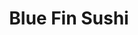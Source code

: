 ---
layout: place
title: "Blue Fin Sushi"
permalink: /washington/bellingham/blue-fin-sushi.html
stateAbbr: WA
stateName: Washington
cityName: Bellingham
seo:
  name: "Blue Fin Sushi"
  type: Restaurant
  links: null
description: "Looking for sushi in Bellingham, Washington? Check out Blue Fin Sushi for a delightful Japanese dining experience. Enjoy a variety of sushi and other dishes ..."
place_id: ChIJG7vIOMWjhVQRfE5HH3J8n9I
photos:
  - name: >-
      places/ChIJG7vIOMWjhVQRfE5HH3J8n9I/photos/AeeoHcKRJQ2X-fKYnmXAXK-M46sE-x_3JxSkgfuEdPmUfM3WavoQgZ4RXQryeit2hqCsbBMEvZXzlcjZx1FLSQ7SUD8QKyBudNEUCTvBu_TfwqSJTV_SADeTWnhaSzkZrcNy4jAOfMOnu9fGYF2wenZMoz6vt8mLFKqZOImPivG9E8kpB0defcZsJMQPZ-9fn1LpoPCkhv4cZ9HTjjs4wX1YGH3dT5eZSQ42kxZagDJy2Pey_3YqulkQI1bjiluDcKhvPQweMNVg-T3sXQtUVx9vMdy8gK4wNsuN4owzb73GnFJw2nk7pOx8P3ONJoxmdXcioiJHGlJht2al21Hhe1GPFORfEk4j1qQHlq9EoqzpRkpjVIjYq3oCE7iY3N2teCzHRCb9JVxduqNYDXDeCTUkOJ5nYLhhZlCxOG6HwMjsjj8FGILW
    widthPx: 3000
    heightPx: 2950
    authorAttributions:
      - displayName: Craig Wear
        uri: https://maps.google.com/maps/contrib/103569110260729299824
        photoUri: >-
          https://lh3.googleusercontent.com/a/ACg8ocIMOBs6_g0u8QFytsAymfHsn3H5uYNxi-opDmKMJ3juBkywYthj=s100-p-k-no-mo
    flagContentUri: >-
      https://www.google.com/local/imagery/report/?cb_client=maps_api_places.places_api&image_key=!1e10!2sCIHM0ogKEICAgIC9hNv8uAE&hl=en-US
    googleMapsUri: >-
      https://www.google.com/maps/place//data=!3m4!1e2!3m2!1sCIHM0ogKEICAgIC9hNv8uAE!2e10!4m2!3m1!1s0x5485a3c538c8bb1b:0xd29f7c721f474e7c
  - name: >-
      places/ChIJG7vIOMWjhVQRfE5HH3J8n9I/photos/AeeoHcJMIb0L4pjLcOxDdRY0bKFIQIEe0U_J5H5b4j3A4Me31jGe8hBdZddsGpewwUYnfkF9n2ETyWR8gkH-ZqUrG07uBfOMfbNa40Ruat1eIvIvxSCkkk0dIfBYcwMcTcnMqhovRa5doOnTpHvwYkmm7YFs_ntmRkaC5uf-3nLrvWMAiUFr1Id9Q-Bt0DT8EzRoo-F6n-7AliyNILpIorJJVOyEdT9yXX_IN3aql2JmRYHkDg52aLRRd0RRt8uJYEPehalbXsGHsrjxee1l0EuxFtSJ4oqbty4f6gQ5uDmDP8oUjQ
    widthPx: 2048
    heightPx: 1536
    authorAttributions:
      - displayName: Blue Fin Sushi
        uri: https://maps.google.com/maps/contrib/103883480770383476353
        photoUri: >-
          https://lh3.googleusercontent.com/a-/ALV-UjWIBI2dfup1-9oHS4qbDKmqlgTB2YmDMh34ytQ12MANeisnsMY=s100-p-k-no-mo
    flagContentUri: >-
      https://www.google.com/local/imagery/report/?cb_client=maps_api_places.places_api&image_key=!1e10!2sAF1QipMwek_ZB0KiZ1OT71tOi3uK4FNqgBZQC7QuDKhw&hl=en-US
    googleMapsUri: >-
      https://www.google.com/maps/place//data=!3m4!1e2!3m2!1sAF1QipMwek_ZB0KiZ1OT71tOi3uK4FNqgBZQC7QuDKhw!2e10!4m2!3m1!1s0x5485a3c538c8bb1b:0xd29f7c721f474e7c
  - name: >-
      places/ChIJG7vIOMWjhVQRfE5HH3J8n9I/photos/AeeoHcLIcD2BBaVCuFLEXhoMQlWSBO5GmOBGVZ4t01HJ-Lz2OIbnOOJYucKm8v2kBj_zZAjkg1xRyQtCyzcAMEII7t1tqW0eZBLLElh6v6ae9ajsgJSYinpFeLLesZO6VqOHZizeZQE7DuBbUhMjLvpYbC4QuHfa0k3AFgJ5RgY9VpXn8Yu0y6F7-h9gc1wubSIFQy5RuqUjekJxysd8J1lWj9gS56IX2HwPnRR5Fuq8acWt5hJmlDhDr6Ddwdu6P6_XsGoLO5PCu3fgjnMiMnBfyRaJZ5iDFuEg2B-yguEIgH3pFKrdmUAMRirWqHUKsErrsgtrR3Md8x2cIqWoIv8bTLRTeFDCHzFYFDM4HSQO7GSJAlnF4KFZ8PBfImv35soEbN3NNrL3Mt0cDDoYnaKiwMguhNqvJWOqTdYymGK-aEXatg
    widthPx: 4032
    heightPx: 1816
    authorAttributions:
      - displayName: Bim S
        uri: https://maps.google.com/maps/contrib/113890215498253841598
        photoUri: >-
          https://lh3.googleusercontent.com/a/ACg8ocLZCEq-tjjAo_wFnCNX4kq5apTkVAiAoWVMqTwK5JG2VPcaBQ=s100-p-k-no-mo
    flagContentUri: >-
      https://www.google.com/local/imagery/report/?cb_client=maps_api_places.places_api&image_key=!1e10!2sCIHM0ogKEICAgMDIpI6FUw&hl=en-US
    googleMapsUri: >-
      https://www.google.com/maps/place//data=!3m4!1e2!3m2!1sCIHM0ogKEICAgMDIpI6FUw!2e10!4m2!3m1!1s0x5485a3c538c8bb1b:0xd29f7c721f474e7c
  - name: >-
      places/ChIJG7vIOMWjhVQRfE5HH3J8n9I/photos/AeeoHcIS02vHScnX0uR9x2NiRXmKAmKZM7lHW22y6jcb9JRH28XEzPPw0CNBzqZ2YorF68Az7d3o8r6__PfjKUsdQJz-jshAi_m5nRk8yh2DRfgZKTyZ4jKfhkbLtzNj8LKM05jHGldXF30kLt9qATT4J0U8xhp3DT5xPqM3eTikiWHC5RPlbyT1axaqinfsy9kPTTDBuqcQ4stJStKpy-wTWWzSo3GPkynTRnylnlLAIOHuoWDm11Ceo3COcxrwAoFgRfJxplHgh_jfRlHAVPFCQ5LruWjjbS4Dhl3MWmj4AolYS9UnmLl2Qv3ImtQPzg0udlJMgmC9T38fZHYU1Lk4SVzdtRKs5XnR8WE42g4ZT60Hkf8FCu_5gwCHgJe_jF27lXvV_pIpVV56a7qKPCWvvgVtuf64iuZCSmXXf-SUdgtsZFbV
    widthPx: 4032
    heightPx: 2268
    authorAttributions:
      - displayName: manpreet Mikey sandhu
        uri: https://maps.google.com/maps/contrib/104108806742142085021
        photoUri: >-
          https://lh3.googleusercontent.com/a-/ALV-UjXrVNucdxKExWm0W7eb5sU7qf_TXaj2R9EUHyfQzIhJbNOezCmOcg=s100-p-k-no-mo
    flagContentUri: >-
      https://www.google.com/local/imagery/report/?cb_client=maps_api_places.places_api&image_key=!1e10!2sCIHM0ogKEICAgMCA0Nzt5gE&hl=en-US
    googleMapsUri: >-
      https://www.google.com/maps/place//data=!3m4!1e2!3m2!1sCIHM0ogKEICAgMCA0Nzt5gE!2e10!4m2!3m1!1s0x5485a3c538c8bb1b:0xd29f7c721f474e7c
  - name: >-
      places/ChIJG7vIOMWjhVQRfE5HH3J8n9I/photos/AeeoHcK8HxrtzmnL4v2Tog-da9V4PXZLCeQZRPjANtOC6lGvcm1tZ_69GcHHu89dRGz5m6suW42j5zmSzEsU_6m6HgUMxNaLlCj8tcJRy5gOSy_FR5dEMZUmkGLAyqWaBNxhOMxeEMrExbdAYk5dA6cWvocaP0IK64URn7vazF_pAWPaqsJfinPvl1o6kmBZYRaVCjPGZY9MhF6uKyimKR8GmTQILhSnVldrnuJbJC5JVObUPBE_RKU3n7JbBCcvc13oInWIAUAR68Aq8T_F_SeUiiQI84otN_yX6I4-VfkVEVi4rIy9LjaAdSdAlIRyRZT3DQThwwy7VJF0r9T2rnhoO-WwyZNBYqzdOnfbzvYsNZWQjkop8TAlXu2m_U89VaVRZvltOJ65uaz8dqgiiN5dYsbMi4NldKapEvZ57c2jpY0ifkTO
    widthPx: 4032
    heightPx: 2268
    authorAttributions:
      - displayName: Craig Johnson
        uri: https://maps.google.com/maps/contrib/110648342148947637821
        photoUri: >-
          https://lh3.googleusercontent.com/a/ACg8ocLHYc_KX8jVjM1EqjfvQu304OSChoZgYUkr4ijG-TFif8471A=s100-p-k-no-mo
    flagContentUri: >-
      https://www.google.com/local/imagery/report/?cb_client=maps_api_places.places_api&image_key=!1e10!2sCIHM0ogKEICAgICJkOSizwE&hl=en-US
    googleMapsUri: >-
      https://www.google.com/maps/place//data=!3m4!1e2!3m2!1sCIHM0ogKEICAgICJkOSizwE!2e10!4m2!3m1!1s0x5485a3c538c8bb1b:0xd29f7c721f474e7c
  - name: >-
      places/ChIJG7vIOMWjhVQRfE5HH3J8n9I/photos/AeeoHcJ0pgm3ZSzwcmgah10rTetpv9h-wpmImC3NTyfAx2w5KcNHkqOPjGqm2AwdU8LhAR0JCeWhnOiBAx6teRyXQduwDjHGIfnRAiWsuAEBKic3VeteLeqQMfdSUN9LLRSSVE8LJMroBlOfMdOpAhH4RdUWLJmbbo0TbkkSi-msNbr7O6QSE12WSGmeYlw1KLIY15w-h0nFfem06HvvbOCLYb_TzswGEXAUeE3E28opaqKcuXyC_hj2x1ZIhoAJPJTN7hC9b7xjSPuFvTfqFOGdHGx0_M-Ncn2oHHgn4rJ-x5l6NeJPg5InJ6nH1B8O7yXolsurIhqXPIndFVKiObi3NGTYsnJWy9blphU09yyYr60Yo_yJfnlAFIu4gbFZJy6eRilm1cGxITpnytx3HDq2vm7_-QypgFl9_reKS7GcgM0KyA
    widthPx: 3024
    heightPx: 4032
    authorAttributions:
      - displayName: Mayumi Ozaki Todd (尾崎真由美)
        uri: https://maps.google.com/maps/contrib/104923573595483041653
        photoUri: >-
          https://lh3.googleusercontent.com/a-/ALV-UjXSjlYQ2TU0g4_TcZHp9HWTNzWmDV3S74kp0mULROmn-JMBbTHVQA=s100-p-k-no-mo
    flagContentUri: >-
      https://www.google.com/local/imagery/report/?cb_client=maps_api_places.places_api&image_key=!1e10!2sCIHM0ogKEICAgIC1tJOBRQ&hl=en-US
    googleMapsUri: >-
      https://www.google.com/maps/place//data=!3m4!1e2!3m2!1sCIHM0ogKEICAgIC1tJOBRQ!2e10!4m2!3m1!1s0x5485a3c538c8bb1b:0xd29f7c721f474e7c
  - name: >-
      places/ChIJG7vIOMWjhVQRfE5HH3J8n9I/photos/AeeoHcJQre1TnXEy4XYkXZ_1rMoETEbt6bnzsepqob3e7BeL_fqihiHhEH_yvHisHvZsbyH2rDog6CJJa7n4LNuuAUb7fVzK9D0r2YMvw2FcgwG1urioUK8LpW-P7WAmMoLsLvj4WEXpgupqpdx0QWxtWmAAJHT8EGMLukPq6QlezHyngXA17yE59fDzyyQrYewOxU_lbhHL4vA7jYKeyf8y6Fc1ZJkbphgdLi-SmfXaVY8ijh7in_niYRTSeDYSeeMAeADcPJJdnO9xQqhSSKJGimpPnXoDfazPc1olbMN9hjoUgJiK_r5PH31XQ8A-WRGdJe7AT_XxG4qrGG2bGEKCDQubgz_55C03opsHN7575cjvZqMcn0BeDZbJrL1G36ClWR9wSs0ejRlhRq7CqRd1UD4eNWPPzkO8ZgdzJuw_0HHLgFI
    widthPx: 4032
    heightPx: 2268
    authorAttributions:
      - displayName: Cecilia Seto
        uri: https://maps.google.com/maps/contrib/113974126710916368501
        photoUri: >-
          https://lh3.googleusercontent.com/a-/ALV-UjV4tQY5iCghTex2VN1zk5v5leBR42vylckMgxIZ3Xtk6cjrc7SwbA=s100-p-k-no-mo
    flagContentUri: >-
      https://www.google.com/local/imagery/report/?cb_client=maps_api_places.places_api&image_key=!1e10!2sCIHM0ogKEICAgIDjuITp1gE&hl=en-US
    googleMapsUri: >-
      https://www.google.com/maps/place//data=!3m4!1e2!3m2!1sCIHM0ogKEICAgIDjuITp1gE!2e10!4m2!3m1!1s0x5485a3c538c8bb1b:0xd29f7c721f474e7c
  - name: >-
      places/ChIJG7vIOMWjhVQRfE5HH3J8n9I/photos/AeeoHcKEeW1475sZ8byEdNtLEmF69b-zfRtoFPXpyBfCd36Et7znHCu4eO7vtm4Z13PMfF3jhmGdKIi7UMQIlJcZxsn_JvtRXco_1A2yyqpfiwpDCbbcVkHDUMCyL1iwn5ZWqg23ejBeuIB5R06HRJ1QhQGYxFpf2P8ulSJ2fqGLqsqRjCLOyQ8StpEDLzBsF8CVReeLMi5Mu4m2EEvlAuDdzScRtlnY3WtkDsZT16AQzzOyJEA_yHAB5mqBV9Ma4I9OXFhlBlCrsAnEetHFBNsjQC4DLJkioR7KykXsE4VWtMdIseQYIi8W1d0rilKGZ4p81IvYWyZcu0cDX4OW2_9il7kzKuGJ4jUf1QoQGKe4qedinzUC7YFWCwqVFWyh9Z45awpfhVy9-y_JiJe6g_9FN7mR6CPANmfI4yj15XvYD_tEOKUa
    widthPx: 1242
    heightPx: 2208
    authorAttributions:
      - displayName: Amy Dominguez
        uri: https://maps.google.com/maps/contrib/103526628257502708945
        photoUri: >-
          https://lh3.googleusercontent.com/a-/ALV-UjWYyCaxUI-S4-H9mJY_brO1ztq8A_rLLrRB9dqQUgavedJUJHaI=s100-p-k-no-mo
    flagContentUri: >-
      https://www.google.com/local/imagery/report/?cb_client=maps_api_places.places_api&image_key=!1e10!2sCIHM0ogKEICAgIDr4LnvzwE&hl=en-US
    googleMapsUri: >-
      https://www.google.com/maps/place//data=!3m4!1e2!3m2!1sCIHM0ogKEICAgIDr4LnvzwE!2e10!4m2!3m1!1s0x5485a3c538c8bb1b:0xd29f7c721f474e7c
  - name: >-
      places/ChIJG7vIOMWjhVQRfE5HH3J8n9I/photos/AeeoHcIRtojGC0NTAwfjGHKZ__jOpI0_RifotuQhROUfeXntZTgX5E58uW9hy1Edoh2T3zmuLvqyA5pZCXIXaNx1IxwRoMcNDGYM9jwX_5z9gS0ZATzTZQBTFX49_iNHBxrrZkvea20f9lIdGGdRJaq5W7M6CTwUZQ1orptqwzdSB9EBtpNrpgRelFVSt5w7CZtWqry_Ch6-herv86pQEOZ7Ae5CwQlr_hJd8Eek91NhTvHybcRbyxBKv4cZpzGL4IrXxkHgIVgICUC3ctobvp8rZc-7iWNwuA2Fcu0KVXhE8s5Mxa3dqPJQIp9R94oIud2KPgYsp8DAZXw04iLC9mXfIum_Ca7QaSE3ayRZsxCwF5hq0Ld1kCuEHWGI2_R1WQiaCFBFJlcABq39ygXoyGohZIbZ3sQESbMtGLqMkmKMkfa1Xd6e
    widthPx: 4032
    heightPx: 2268
    authorAttributions:
      - displayName: Craig Johnson
        uri: https://maps.google.com/maps/contrib/110648342148947637821
        photoUri: >-
          https://lh3.googleusercontent.com/a/ACg8ocLHYc_KX8jVjM1EqjfvQu304OSChoZgYUkr4ijG-TFif8471A=s100-p-k-no-mo
    flagContentUri: >-
      https://www.google.com/local/imagery/report/?cb_client=maps_api_places.places_api&image_key=!1e10!2sCIHM0ogKEICAgICJkOSi7wE&hl=en-US
    googleMapsUri: >-
      https://www.google.com/maps/place//data=!3m4!1e2!3m2!1sCIHM0ogKEICAgICJkOSi7wE!2e10!4m2!3m1!1s0x5485a3c538c8bb1b:0xd29f7c721f474e7c
  - name: >-
      places/ChIJG7vIOMWjhVQRfE5HH3J8n9I/photos/AeeoHcIbv_h_UY0AletaECX4n_nAE8Vb9bk-uiDyuZzKFKPTxDZXxQ0GqpM3Q1IWeCeyuZgO10q6S8x09Lm_cNXZ3IKpUW_ohnGRM1CeBtl-mSQMlPK1YCc7OtG_G2iw9tGBPtz2Iqts-KqrZgla2gSZ2RT-pRzZuoreFpEdglZB78STKl2CCk0-2m4GjjyJRjI0ZWldar7fiQfB3kvGxBW1qpnpz1WWKbDCpuxhZhGLooYRlpOgDKUIkQONc5Xj9Lw1OIpBZcDmqQ1qdP9oFF9y2COaFaVFzkVW72gXCd2zw-_lfOEDoIa9WaeBYAlTDpW8PnJV16IjIzKXzeGdE00ajGz6hLkN9LrD_n4_yARSkcMqVKTfp4jRlEkFcEIJfIBr9Is_XNVW_12NMbvQ-QGTd9vsNJ4JoRUut0MPYIngLwl3gw
    widthPx: 3024
    heightPx: 4032
    authorAttributions:
      - displayName: Mary Bennett
        uri: https://maps.google.com/maps/contrib/102198029993449787312
        photoUri: >-
          https://lh3.googleusercontent.com/a-/ALV-UjXkBjRlw13uTsoviF15ayxmOgmhz65bC_5E8nQmMdWmIJ10dlk=s100-p-k-no-mo
    flagContentUri: >-
      https://www.google.com/local/imagery/report/?cb_client=maps_api_places.places_api&image_key=!1e10!2sCIHM0ogKEICAgICTnMz8XQ&hl=en-US
    googleMapsUri: >-
      https://www.google.com/maps/place//data=!3m4!1e2!3m2!1sCIHM0ogKEICAgICTnMz8XQ!2e10!4m2!3m1!1s0x5485a3c538c8bb1b:0xd29f7c721f474e7c
address: 102 S Samish Way STE 105, Bellingham, WA 98225, USA
street: 102 S Samish Way STE 105
city: Bellingham
state: WA
zip: '98225'
country: USA
neighborhood: Sehome
latitude: '48.735199'
longitude: '-122.470375'
accessibility_options:
  wheelchairAccessibleParking: true
  wheelchairAccessibleEntrance: true
  wheelchairAccessibleRestroom: true
  wheelchairAccessibleSeating: true
business_status: OPERATIONAL
name: Blue Fin Sushi
google_maps_links:
  directionsUri: >-
    https://www.google.com/maps/dir//''/data=!4m7!4m6!1m1!4e2!1m2!1m1!1s0x5485a3c538c8bb1b:0xd29f7c721f474e7c!3e0
  placeUri: https://maps.google.com/?cid=15176986098854743676
  writeAReviewUri: >-
    https://www.google.com/maps/place//data=!4m3!3m2!1s0x5485a3c538c8bb1b:0xd29f7c721f474e7c!12e1
  reviewsUri: >-
    https://www.google.com/maps/place//data=!4m4!3m3!1s0x5485a3c538c8bb1b:0xd29f7c721f474e7c!9m1!1b1
  photosUri: >-
    https://www.google.com/maps/place//data=!4m3!3m2!1s0x5485a3c538c8bb1b:0xd29f7c721f474e7c!10e5
primary_type: Japanese Restaurant
opening_hours:
  regular: null
  current: null
secondary_opening_hours:
  regular:
    weekdayDescriptions: null
    type: null
  current:
    weekdayDescriptions: null
    type: null
phone: null
price_level: null
price_range: null
rating: null
rating_count: 0
website: null
reviews: null
parking_options: null
payment_options: null
allow_dogs: null
curbside_pickup: null
delivery: null
dine_in: null
good_for_children: null
good_for_groups: null
good_for_sports: null
live_music: null
menu_for_children: null
outdoor_seating: null
reservable: null
restroom: null
serves_beer: null
serves_breakfast: null
serves_brunch: null
serves_cocktails: null
serves_coffee: null
serves_dinner: null
serves_dessert: null
serves_lunch: null
serves_vegetarian_food: null
serves_wine: null
takeout: null
summary: null

---